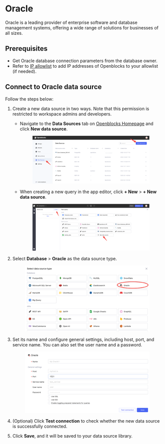 # Oracle

Oracle is a leading provider of enterprise software and database management systems, offering a wide range of solutions for businesses of all sizes.

## Prerequisites

* Get Oracle database connection parameters from the database owner.
* Refer to [IP allowlist](../configure-ip-allowlists.md) to add IP addresses of Openblocks to your allowlist (if needed).

## Connect to Oracle data source

Follow the steps below:

1. Create a new data source in two ways. Note that this permission is restricted to workspace admins and developers.
   *   Navigate to the **Data Sources** tab on [Openblocks Homepage](https://openblocks.dev) and click **New data source**.&#x20;

       <figure><img src="../../.gitbook/assets/db-1.PNG" alt=""><figcaption></figcaption></figure>
   *   When creating a new query in the app editor, click **+ New** > **+ New data source**.&#x20;

       <figure><img src="../../.gitbook/assets/db-2.PNG" alt=""><figcaption></figcaption></figure>
2.  Select **Database** > **Oracle** as the data source type. &#x20;

    <figure><img src="../../.gitbook/assets/oracle-1.png" alt=""><figcaption></figcaption></figure>
3.  Set its name and configure general settings, including host, port, and service name. You can also set the user name and a password.&#x20;

    <figure><img src="../../.gitbook/assets/oracle-2.png" alt=""><figcaption></figcaption></figure>
4. (Optional) Click **Test connection** to check whether the new data source is successfully connected.
5. Click **Save**, and it will be saved to your data source library.
